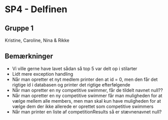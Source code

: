 # SP4 - Delfinen
## Gruppe 1
Kristine, Caroline, Nina & Rikke

## Bemærkninger
- Vi ville gerne have lavet sådan så top 5 var delt op i stilarter
- Lidt mere exception handling
- Når man opretter et nyt medlem printer den at id = 0, men den får det rigtige id i databasen og printer det rigtige efterfølgende
- Når man opretter en ny competitive swimmer, får de tildelt navnet null??
- Når man opretter en ny competitive swimmer får man muligheden for at vælge mellem alle members, men man skal kun have muligheden for at vælge dem der ikke allerede er oprettet som competitive swimmers
- Når man printer en liste af competitionResults så er stævnenavnet null?
